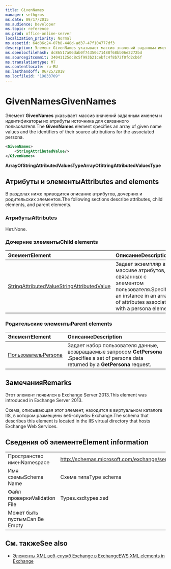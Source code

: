 ```yaml
---
title: GivenNames
manager: sethgros
ms.date: 09/17/2015
ms.audience: Developer
ms.topic: reference
ms.prod: office-online-server
localization_priority: Normal
ms.assetid: 64d86c24-07b8-448d-ad37-47f104777df3
description: Элемент GivenNames указывает массив значений заданным именем и идентификаторы их атрибуты источника для связанного пользователя.
ms.openlocfilehash: dc86517a06dab0f74350c71488f68bb06e2272bd
ms.sourcegitcommit: 34041125dc8c5f993b21cebfc4f8b72f0fd2cb6f
ms.translationtype: MT
ms.contentlocale: ru-RU
ms.lasthandoff: 06/25/2018
ms.locfileid: "19833709"
---
```

# <a name="givennames"></a><span data-ttu-id="0cb53-103">GivenNames</span><span class="sxs-lookup"><span data-stu-id="0cb53-103">GivenNames</span></span>

<span data-ttu-id="0cb53-104">Элемент **GivenNames** указывает массив значений заданным именем и идентификаторы их атрибуты источника для связанного пользователя.</span><span class="sxs-lookup"><span data-stu-id="0cb53-104">The **GivenNames** element specifies an array of given name values and the identifiers of their source attributions for the associated persona.</span></span> 
  
```xml
<GivenNames>
    <StringAttributedValue/>
</GivenNames>
```

 <span data-ttu-id="0cb53-105">**ArrayOfStringAttributedValuesType**</span><span class="sxs-lookup"><span data-stu-id="0cb53-105">**ArrayOfStringAttributedValuesType**</span></span>
## <a name="attributes-and-elements"></a><span data-ttu-id="0cb53-106">Атрибуты и элементы</span><span class="sxs-lookup"><span data-stu-id="0cb53-106">Attributes and elements</span></span>

<span data-ttu-id="0cb53-107">В разделах ниже приводится описание атрибутов, дочерних и родительских элементов.</span><span class="sxs-lookup"><span data-stu-id="0cb53-107">The following sections describe attributes, child elements, and parent elements.</span></span>
  
### <a name="attributes"></a><span data-ttu-id="0cb53-108">Атрибуты</span><span class="sxs-lookup"><span data-stu-id="0cb53-108">Attributes</span></span>

<span data-ttu-id="0cb53-109">Нет.</span><span class="sxs-lookup"><span data-stu-id="0cb53-109">None.</span></span>
  
### <a name="child-elements"></a><span data-ttu-id="0cb53-110">Дочерние элементы</span><span class="sxs-lookup"><span data-stu-id="0cb53-110">Child elements</span></span>

|<span data-ttu-id="0cb53-111">**Элемент**</span><span class="sxs-lookup"><span data-stu-id="0cb53-111">**Element**</span></span>|<span data-ttu-id="0cb53-112">**Описание**</span><span class="sxs-lookup"><span data-stu-id="0cb53-112">**Description**</span></span>|
|:-----|:-----|
|[<span data-ttu-id="0cb53-113">StringAttributedValue</span><span class="sxs-lookup"><span data-stu-id="0cb53-113">StringAttributedValue</span></span>](stringattributedvalue.md) <br/> |<span data-ttu-id="0cb53-114">Задает экземпляр в массиве атрибутов, связанных с элементом пользователя.</span><span class="sxs-lookup"><span data-stu-id="0cb53-114">Specifies an instance in an array of attributes associated with a persona element.</span></span>  <br/> |
   
### <a name="parent-elements"></a><span data-ttu-id="0cb53-115">Родительские элементы</span><span class="sxs-lookup"><span data-stu-id="0cb53-115">Parent elements</span></span>

|<span data-ttu-id="0cb53-116">**Элемент**</span><span class="sxs-lookup"><span data-stu-id="0cb53-116">**Element**</span></span>|<span data-ttu-id="0cb53-117">**Описание**</span><span class="sxs-lookup"><span data-stu-id="0cb53-117">**Description**</span></span>|
|:-----|:-----|
|[<span data-ttu-id="0cb53-118">Пользователь</span><span class="sxs-lookup"><span data-stu-id="0cb53-118">Persona</span></span>](persona.md) <br/> |<span data-ttu-id="0cb53-119">Задает набор пользователя данные, возвращаемые запросом **GetPersona** .</span><span class="sxs-lookup"><span data-stu-id="0cb53-119">Specifies a set of persona data returned by a **GetPersona** request.</span></span>  <br/> |
   
## <a name="remarks"></a><span data-ttu-id="0cb53-120">Замечания</span><span class="sxs-lookup"><span data-stu-id="0cb53-120">Remarks</span></span>

<span data-ttu-id="0cb53-121">Этот элемент появился в Exchange Server 2013.</span><span class="sxs-lookup"><span data-stu-id="0cb53-121">This element was introduced in Exchange Server 2013.</span></span>
  
<span data-ttu-id="0cb53-122">Схема, описывающая этот элемент, находится в виртуальном каталоге IIS, в котором размещены веб-службы Exchange.</span><span class="sxs-lookup"><span data-stu-id="0cb53-122">The schema that describes this element is located in the IIS virtual directory that hosts Exchange Web Services.</span></span>
  
## <a name="element-information"></a><span data-ttu-id="0cb53-123">Сведения об элементе</span><span class="sxs-lookup"><span data-stu-id="0cb53-123">Element information</span></span>

|||
|:-----|:-----|
|<span data-ttu-id="0cb53-124">Пространство имен</span><span class="sxs-lookup"><span data-stu-id="0cb53-124">Namespace</span></span>  <br/> |http://schemas.microsoft.com/exchange/services/2006/types  <br/> |
|<span data-ttu-id="0cb53-125">Имя схемы</span><span class="sxs-lookup"><span data-stu-id="0cb53-125">Schema Name</span></span>  <br/> |<span data-ttu-id="0cb53-126">Схема типа</span><span class="sxs-lookup"><span data-stu-id="0cb53-126">Type schema</span></span>  <br/> |
|<span data-ttu-id="0cb53-127">Файл проверки</span><span class="sxs-lookup"><span data-stu-id="0cb53-127">Validation File</span></span>  <br/> |<span data-ttu-id="0cb53-128">Types.xsd</span><span class="sxs-lookup"><span data-stu-id="0cb53-128">types.xsd</span></span>  <br/> |
|<span data-ttu-id="0cb53-129">Может быть пустым</span><span class="sxs-lookup"><span data-stu-id="0cb53-129">Can Be Empty</span></span>  <br/> ||
   
## <a name="see-also"></a><span data-ttu-id="0cb53-130">См. также</span><span class="sxs-lookup"><span data-stu-id="0cb53-130">See also</span></span>



- [<span data-ttu-id="0cb53-131">Элементы XML веб-служб Exchange в Exchange</span><span class="sxs-lookup"><span data-stu-id="0cb53-131">EWS XML elements in Exchange</span></span>](ews-xml-elements-in-exchange.md)


